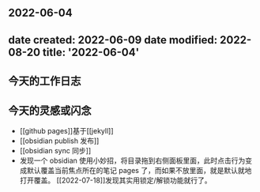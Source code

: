 2022-06-04
---
date created: 2022-06-09
date modified: 2022-08-20
title: '2022-06-04'
---

## 今天的工作日志

## 今天的灵感或闪念

- [[github pages]]基于[[jekyll]]
- [[obsidian publish 发布]]
- [[obsidian sync 同步]]
- 发现一个 obsidian 使用小妙招，将目录拖到右侧面板里面，此时点击行为变成默认覆盖当前焦点所在的笔记 pages 了，而如果不放里面，就是默认就地打开覆盖。 [[2022-07-18]]发现其实用锁定/解锁功能就行了。
